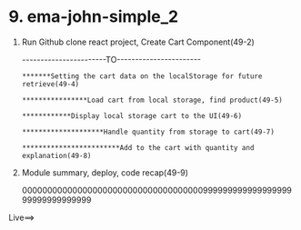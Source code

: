 # 9. ema-john-simple_2

1. Run Github clone react project, Create Cart Component(49-2)

   -----------------------TO-----------------------

   `*******Setting the cart data on the localStorage for future retrieve(49-4)`

   `****************Load cart from local storage, find product(49-5)`

   `************Display local storage cart to the UI(49-6)`

   `********************Handle quantity from storage to cart(49-7)`

   `************************Add to the cart with quantity and explanation(49-8)`

2. Module summary, deploy, code recap(49-9)

   00000000000000000000000000000000000099999999999999999999999999999999

Live==>
